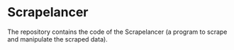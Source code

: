 # Scrapelancer
The repository contains the code of the Scrapelancer (a program to scrape and manipulate the scraped data). 
